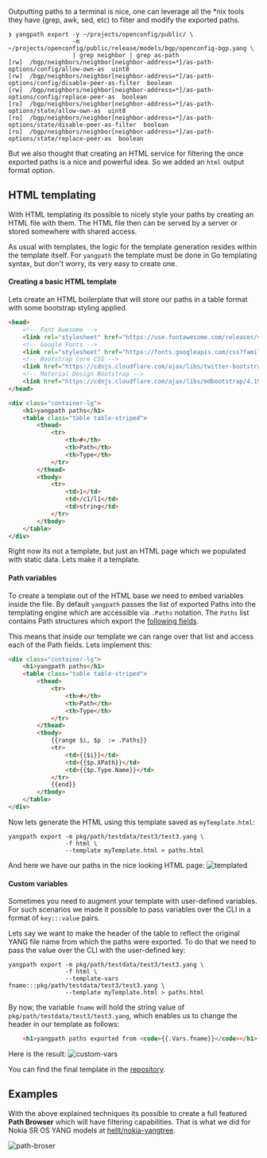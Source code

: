 Outputting paths to a terminal is nice, one can leverage all the *nix tools they have (grep, awk, sed, etc) to filter and modify the exported paths.

```
❯ yangpath export -y ~/projects/openconfig/public/ \
                  -m ~/projects/openconfig/public/release/models/bgp/openconfig-bgp.yang \
                  | grep neighbor | grep as-path
[rw]  /bgp/neighbors/neighbor[neighbor-address=*]/as-path-options/config/allow-own-as  uint8
[rw]  /bgp/neighbors/neighbor[neighbor-address=*]/as-path-options/config/disable-peer-as-filter  boolean
[rw]  /bgp/neighbors/neighbor[neighbor-address=*]/as-path-options/config/replace-peer-as  boolean
[ro]  /bgp/neighbors/neighbor[neighbor-address=*]/as-path-options/state/allow-own-as  uint8
[ro]  /bgp/neighbors/neighbor[neighbor-address=*]/as-path-options/state/disable-peer-as-filter  boolean
[ro]  /bgp/neighbors/neighbor[neighbor-address=*]/as-path-options/state/replace-peer-as  boolean
```

But we also thought that creating an HTML service for filtering the once exported paths is a nice and powerful idea. So we added an `html` output format option.

## HTML templating
With HTML templating its possible to nicely style your paths by creating an HTML file with them. The HTML file then can be served by a server or stored somewhere with shared access.

As usual with templates, the logic for the template generation resides within the template itself. For `yangpath` the template must be done in Go templating syntax, but don't worry, its very easy to create one.

#### Creating a basic HTML template
Lets create an HTML boilerplate that will store our paths in a table format with some bootstrap styling applied.

```html
<head>
	<!-- Font Awesome -->
	<link rel="stylesheet" href="https://use.fontawesome.com/releases/v5.8.2/css/all.css">
	<!-- Google Fonts -->
	<link rel="stylesheet" href="https://fonts.googleapis.com/css?family=Roboto:300,400,500,700&display=swap">
	<!-- Bootstrap core CSS -->
	<link href="https://cdnjs.cloudflare.com/ajax/libs/twitter-bootstrap/4.5.0/css/bootstrap.min.css" rel="stylesheet">
	<!-- Material Design Bootstrap -->
	<link href="https://cdnjs.cloudflare.com/ajax/libs/mdbootstrap/4.19.1/css/mdb.min.css" rel="stylesheet">
</head>

<div class="container-lg">
	<h1>yangpath paths</h1>
	<table class="table table-striped">
		<thead>
			<tr>
				<th>#</th>
                <th>Path</th>
                <th>Type</th>
			</tr>
		</thead>
		<tbody>
			<tr>
				<td>1</td>
                <td>/c1/l1</td>
                <td>string</td>
			</tr>
		</tbody>
	</table>
</div>
```

Right now its not a template, but just an HTML page which we populated with static data. Lets make it a template.

#### Path variables
To create a template out of the HTML base we need to embed variables inside the file. By default `yangpath` passes the list of exported Paths into the templating engine which are accessible via `.Paths` notation. The `Paths` list contains Path structures which export the [following fields](https://github.com/hellt/yangpath/blob/master/pkg/path/path.go#L31-L36).

This means that inside our template we can range over that list and access each of the Path fields. Lets implement this:

```html
<div class="container-lg">
	<h1>yangpath paths</h1>
	<table class="table table-striped">
		<thead>
			<tr>
				<th>#</th>
				<th>Path</th>
				<th>Type</th>
			</tr>
		</thead>
		<tbody>
			{{range $i, $p  := .Paths}}
			<tr>
				<td>{{$i}}</td>
				<td>{{$p.XPath}}</td>
				<td>{{$p.Type.Name}}</td>
			</tr>
			{{end}}
		</tbody>
	</table>
</div>
```

Now lets generate the HTML using this template saved as `myTemplate.html`:

```
yangpath export -m pkg/path/testdata/test3/test3.yang \
                -f html \
                --template myTemplate.html > paths.html
```

And here we have our paths in the nice looking HTML page:
![templated](https://gitlab.com/rdodin/pics/-/wikis/uploads/620446b83db793b9de6186a4e0a3ab54/image.png)

#### Custom variables
Sometimes you need to augment your template with user-defined variables. For such scenarios we made it possible to pass variables over the CLI in a format of `key:::value` pairs.

Lets say we want to make the header of the table to reflect the original YANG file name from which the paths were exported. To do that we need to pass the value over the CLI with the user-defined key:

```
yangpath export -m pkg/path/testdata/test3/test3.yang \
                -f html \
                --template-vars fname:::pkg/path/testdata/test3/test3.yang \
                --template myTemplate.html > paths.html
```

By now, the variable `fname` will hold the string value of `pkg/path/testdata/test3/test3.yang`, which enables us to change the header in our template as follows:

```html
	<h1>yangpath paths exported from <code>{{.Vars.fname}}</code></h1>
```

Here is the result:
![custom-vars](https://gitlab.com/rdodin/pics/-/wikis/uploads/e97d52f13ee07172bad77b3fc263045e/image.png)

You can find the final template in the [repository](https://github.com/hellt/yangpath/blob/master/docs/myTemplate.html).

## Examples
With the above explained techniques its possible to create a full featured **Path Browser** which will have filtering capabilities. That is what we did for Nokia SR OS YANG models at [hellt/nokia-yangtree](https://github.com/hellt/nokia-yangtree).

![path-broser](https://gitlab.com/rdodin/pics/-/wikis/uploads/14fcedd12a511674a1ff8829ab28390f/CleanShot_2020-05-19_at_17.37.55.gif)